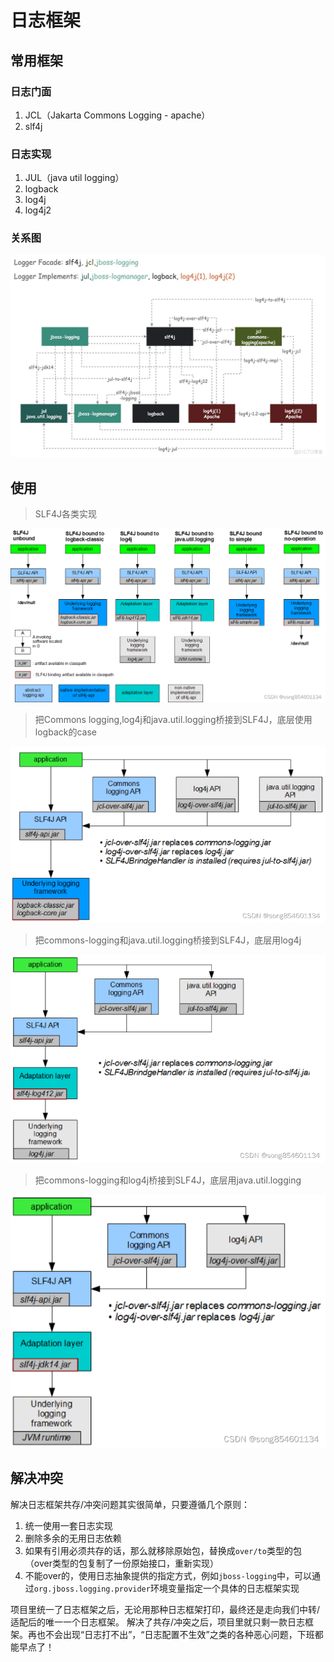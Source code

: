 # 日志框架

## 常用框架

### 日志门面
1. JCL（Jakarta Commons Logging - apache）
2. slf4j

### 日志实现
1. JUL（java util logging）
2. logback
3. log4j
4. log4j2

### 关系图

![常用框架](../image/log_frame.png)

## 使用

>SLF4J各类实现

![title](../image/slf4j.png)

>把Commons logging,log4j和java.util.logging桥接到SLF4J，底层使用logback的case

![title](../image/logback.png)

>把commons-logging和java.util.logging桥接到SLF4J，底层用log4j

![title](../image/log4j.png)

>把commons-logging和log4j桥接到SLF4J，底层用java.util.logging

![title](../image/jul.png)


## 解决冲突
解决日志框架共存/冲突问题其实很简单，只要遵循几个原则： 
1. 统一使用一套日志实现 
2. 删除多余的无用日志依赖 
3. 如果有引用必须共存的话，那么就移除原始包，替换成`over/to`类型的包（over类型的包复制了一份原始接口，重新实现） 
4. 不能over的，使用日志抽象提供的指定方式，例如`jboss-logging`中，可以通过`org.jboss.logging.provider`环境变量指定一个具体的日志框架实现   

项目里统一了日志框架之后，无论用那种日志框架打印，最终还是走向我们中转/适配后的唯一一个日志框架。 
解决了共存/冲突之后，项目里就只剩一款日志框架。再也不会出现“日志打不出”，“日志配置不生效”之类的各种恶心问题，下班都能早点了！
